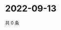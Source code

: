 # 2022-09-13

共 0 条

<!-- BEGIN WEIBO -->
<!-- 最后更新时间 Tue Sep 13 2022 23:02:04 GMT+0800 (China Standard Time) -->

<!-- END WEIBO -->
